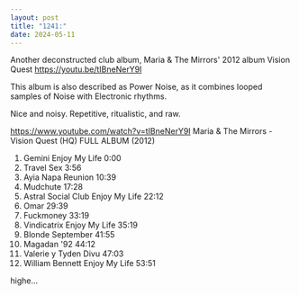 ```yaml
---
layout: post
title: "1241:"
date: 2024-05-11
---
```


Another deconstructed club album, Maria & The Mirrors' 2012 album Vision Quest
https://youtu.be/tIBneNerY9I

This album is also described as Power Noise, as it combines looped samples of Noise with Electronic rhythms.

Nice and noisy. Repetitive, ritualistic, and raw.

https://www.youtube.com/watch?v=tIBneNerY9I
Maria & The Mirrors - Vision Quest (HQ)
FULL ALBUM (2012)
1. Gemini Enjoy My Life 0:00
2. Travel Sex 3:56
3. Ayia Napa Reunion 10:39
4. Mudchute 17:28
5. Astral Social Club Enjoy My Life 22:12
6. Omar 29:39
7. Fuckmoney 33:19 
8. Vindicatrix Enjoy My Life 35:19
9. Blonde September 41:55
10. Magadan '92 44:12
11. Valerie y Tyden Divu 47:03
12. William Bennett Enjoy My Life 53:51

highe...
